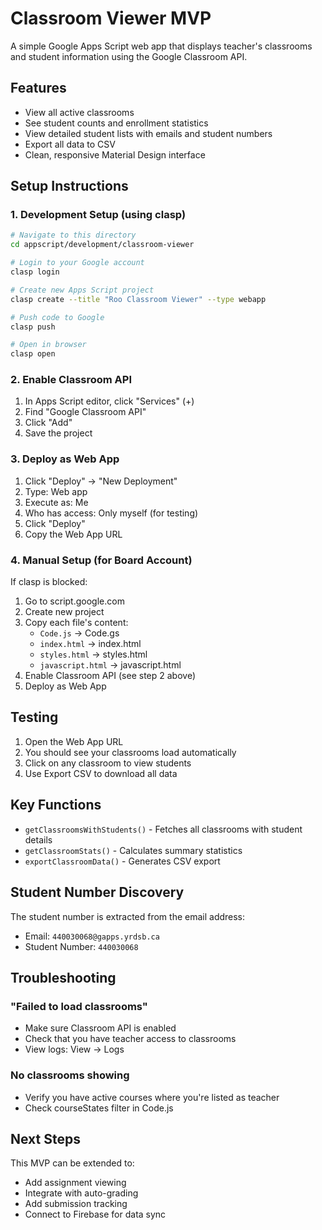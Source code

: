# Classroom Viewer MVP

A simple Google Apps Script web app that displays teacher's classrooms and student information using the Google Classroom API.

## Features

- View all active classrooms
- See student counts and enrollment statistics
- View detailed student lists with emails and student numbers
- Export all data to CSV
- Clean, responsive Material Design interface

## Setup Instructions

### 1. Development Setup (using clasp)

```bash
# Navigate to this directory
cd appscript/development/classroom-viewer

# Login to your Google account
clasp login

# Create new Apps Script project
clasp create --title "Roo Classroom Viewer" --type webapp

# Push code to Google
clasp push

# Open in browser
clasp open
```

### 2. Enable Classroom API

1. In Apps Script editor, click "Services" (+)
2. Find "Google Classroom API" 
3. Click "Add"
4. Save the project

### 3. Deploy as Web App

1. Click "Deploy" → "New Deployment"
2. Type: Web app
3. Execute as: Me
4. Who has access: Only myself (for testing)
5. Click "Deploy"
6. Copy the Web App URL

### 4. Manual Setup (for Board Account)

If clasp is blocked:

1. Go to script.google.com
2. Create new project
3. Copy each file's content:
   - `Code.js` → Code.gs
   - `index.html` → index.html
   - `styles.html` → styles.html
   - `javascript.html` → javascript.html
4. Enable Classroom API (see step 2 above)
5. Deploy as Web App

## Testing

1. Open the Web App URL
2. You should see your classrooms load automatically
3. Click on any classroom to view students
4. Use Export CSV to download all data

## Key Functions

- `getClassroomsWithStudents()` - Fetches all classrooms with student details
- `getClassroomStats()` - Calculates summary statistics
- `exportClassroomData()` - Generates CSV export

## Student Number Discovery

The student number is extracted from the email address:
- Email: `440030068@gapps.yrdsb.ca`
- Student Number: `440030068`

## Troubleshooting

### "Failed to load classrooms"
- Make sure Classroom API is enabled
- Check that you have teacher access to classrooms
- View logs: View → Logs

### No classrooms showing
- Verify you have active courses where you're listed as teacher
- Check courseStates filter in Code.js

## Next Steps

This MVP can be extended to:
- Add assignment viewing
- Integrate with auto-grading
- Add submission tracking
- Connect to Firebase for data sync